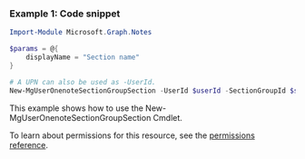 ### Example 1: Code snippet

```powershellImport-Module Microsoft.Graph.Notes

$params = @{
	displayName = "Section name"
}

# A UPN can also be used as -UserId.
New-MgUserOnenoteSectionGroupSection -UserId $userId -SectionGroupId $sectionGroupId -BodyParameter $params
```
This example shows how to use the New-MgUserOnenoteSectionGroupSection Cmdlet.
To learn about permissions for this resource, see the [permissions reference](/graph/permissions-reference).

